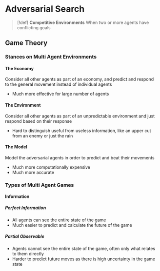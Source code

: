 # Adversarial Search

> [!def]
> **Competitive Environments**
> When two or more agents have conflicting goals
> 

## Game Theory

### Stances on Multi Agent Environments
#### The Economy

Consider all other agents as part of an economy, and predict and respond to the general movement instead of individual agents

- Much more effective for large number of agents

#### The Environment

Consider all other agents as part of an unpredictable environment and just respond based on their response

- Hard to distinguish useful from useless information, like an upper cut from an enemy or just the rain

#### The Model

Model the adversarial agents in order to predict and beat their movements

- Much more computationally expensive
- Much more accurate

### Types of Multi Agent Games

#### Information

##### Perfect Information

- All agents can see the entire state of the game
- Much easier to predict and calculate the future of the game

##### Partial Observable

- Agents cannot see the entire state of the game, often only what relates to them directly
- Harder to predict future moves as there is high uncertainty in the game state

#### 
